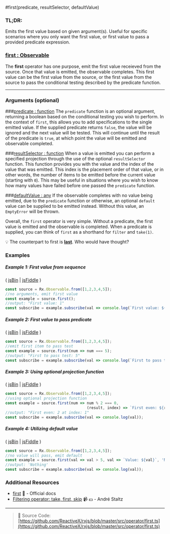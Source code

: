 #first(predicate, resultSelector, defaultValue)

### TL;DR:
Emits the first value based on given argument(s).  Useful for specific scenarios where you only want the first value, or first value to pass a provided predicate expression.

### [first : Observable](#example-1-first-value-from-sequence)
The **first** operator has one purpose, emit the first value receieved from the source.  Once that value is emitted, the observable completes.  This first value can be the first value from the source, or the first value from the source to pass the conditional testing described by the predicate function.

---

### Arguments (optional)

###[predicate : function](#example-2-first-value-to-pass-predicate)
The `predicate` function is an optional argument, returning a boolean based on the conditional testing you wish to perform.  In the context of `first`, this allows you to add specifications to the single emitted value. If the supplied predicate returns `false`, the value will be ignored and the next value will be tested. This will continue until the result of the predicate is `true`, at which point the value will be emitted and observable completed.

###[resultSelector : function](#example-3-using-optional-projection-function)
When a value is emitted you can perform a specified projection through the use of the optional `resultSelector` function.  This function provides you with the value and the index of the value that was emitted.  This index is the placement order of that value, or in other words, the number of items to be emitted before the current value (starting with `0`).  This may be useful in situations where you wish to know how many values have failed before one passed the `predicate` function.

###[defaultValue : any](#example-4-utilizing-default-value)
If the observable completes with no value being emitted, due to the `predicate` function or otherwise, an optional `default` value can be supplied to be emitted instead.  Without this value, an `EmptyError` will be thrown.

Overall, the `first` operator is very simple. Without a predicate, the first value is emitted and the observable is completed.  When a predicate is supplied, you can think of `first` as a shorthand for `filter` and `take(1)`.

:bulb: The counterpart to first is [**last**](last.md). Who would have thought?

### Examples

##### Example 1: First value from sequence

( [jsBin](http://jsbin.com/kayenuxoma/1/edit?js,console) | [jsFiddle](https://jsfiddle.net/btroncone/uncey4v9/) )

```js
const source = Rx.Observable.from([1,2,3,4,5]);
//no arguments, emit first value
const example = source.first();
//output: "First value: 1"
const subscribe = example.subscribe(val => console.log(`First value: ${val}`));
```

##### Example 2: First value to pass predicate

( [jsBin](http://jsbin.com/pujowawovu/1/edit?js,console) | [jsFiddle](https://jsfiddle.net/btroncone/pt36r8cu/) )

```js
const source = Rx.Observable.from([1,2,3,4,5]);
//emit first item to pass test
const example = source.first(num => num === 5);
//output: "First to pass test: 5"
const subscribe = example.subscribe(val => console.log(`First to pass test: ${val}`));
```

##### Example 3: Using optional projection function

( [jsBin](http://jsbin.com/qijekijaja/1/edit?js,console) | [jsFiddle](https://jsfiddle.net/btroncone/qosu0cx6/) )

```js
const source = Rx.Observable.from([1,2,3,4,5]);
//using optional projection function
const example = source.first(num => num % 2 === 0, 
                                    (result, index) => `First even: ${result} is at index: ${index}`);
//output: "First even: 2 at index: 1"
const subscribe = example.subscribe(val => console.log(val));
```

##### Example 4: Utilizing default value

( [jsBin](http://jsbin.com/qoganeleqa/1/edit?js,console) | [jsFiddle](https://jsfiddle.net/btroncone/owx2jdg1/3/) )

```js
const source = Rx.Observable.from([1,2,3,4,5]);
//no value will pass, emit default
const example = source.first(val => val > 5, val => `Value: ${val}`, 'Nothing');
//output: 'Nothing'
const subscribe = example.subscribe(val => console.log(val));
```


### Additional Resources
* [first](http://reactivex.io/rxjs/class/es6/Observable.js~Observable.html#instance-method-first) :newspaper: - Official docs
* [Filtering operator: take, first, skip](https://egghead.io/lessons/rxjs-filtering-operators-take-first-skip?course=rxjs-beyond-the-basics-operators-in-depth) :video_camera: :dollar: - André Staltz

---
> :file_folder: Source Code:  [https://github.com/ReactiveX/rxjs/blob/master/src/operator/first.ts](https://github.com/ReactiveX/rxjs/blob/master/src/operator/first.ts)
